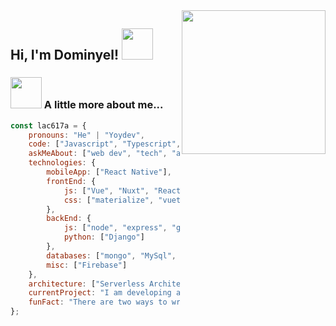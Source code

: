 <img align='right' src="https://media.giphy.com/media/M9gbBd9nbDrOTu1Mqx/giphy.gif" width="230">
<h2> Hi, I'm Dominyel! <img src="https://media.giphy.com/media/mGcNjsfWAjY5AEZNw6/giphy.gif" width="50"></h2>

### <img src="https://media.giphy.com/media/VgCDAzcKvsR6OM0uWg/giphy.gif" width="50"> A little more about me...

```javascript
const lac617a = {
    pronouns: "He" | "Yoydev",
    code: ["Javascript", "Typescript", "HTML", "CSS", "SASS"],
    askMeAbout: ["web dev", "tech", "app dev"],
    technologies: {
        mobileApp: ["React Native"],
        frontEnd: {
            js: ["Vue", "Nuxt", "React", "Next", "Stencil"],
            css: ["materialize", "vuetify", "bootstrap", "Bulma"]
        },
        backEnd: {
            js: ["node", "express", "graphql"],
            python: ["Django"]
        },
        databases: ["mongo", "MySql", "sqlite"],
        misc: ["Firebase"]
    },
    architecture: ["Serverless Architecture", "microservices", "Progressive web applications", "Single page applications"],
    currentProject: "I am developing a Framework with stenciljs",
    funFact: "There are two ways to write error-free programs; only the third one works"
};
```

<!---
lac617a/lac617a is a ✨ special ✨ repository because its `README.md` (this file) appears on your GitHub profile.
You can click the Preview link to take a look at your changes.
--->
